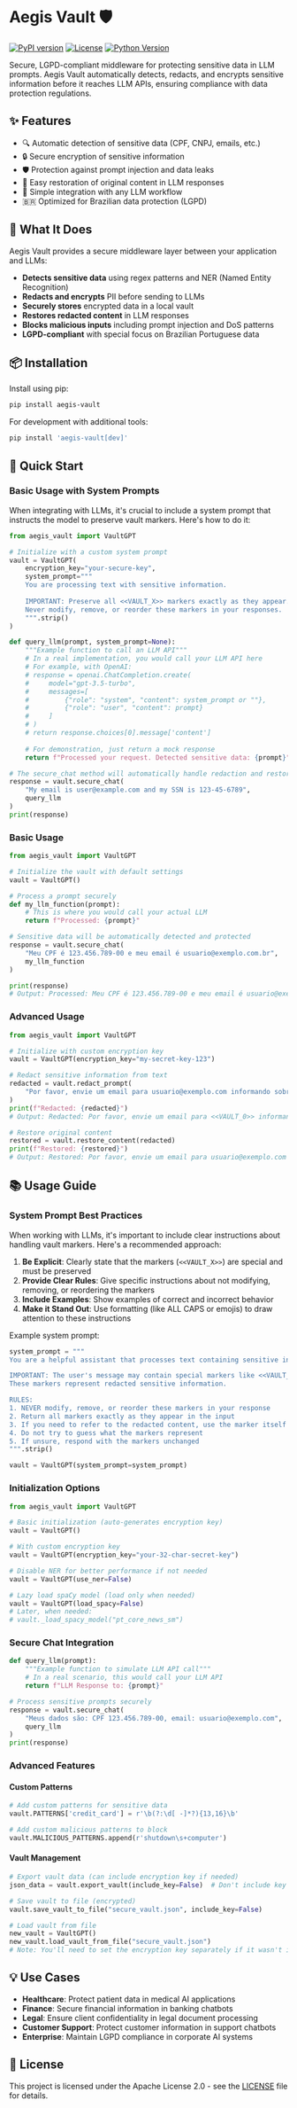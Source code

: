 # Aegis Vault 🛡️

[![PyPI version](https://img.shields.io/pypi/v/aegis-vault.svg)](https://pypi.org/project/aegis-vault/)
[![License](https://img.shields.io/badge/License-Apache_2.0-blue.svg)](https://opensource.org/licenses/Apache-2.0)
[![Python Version](https://img.shields.io/pypi/pyversions/aegis-vault.svg)](https://pypi.org/project/aegis-vault/)

Secure, LGPD-compliant middleware for protecting sensitive data in LLM prompts. Aegis Vault automatically detects, redacts, and encrypts sensitive information before it reaches LLM APIs, ensuring compliance with data protection regulations.

## ✨ Features

- 🔍 Automatic detection of sensitive data (CPF, CNPJ, emails, etc.)
- 🔒 Secure encryption of sensitive information
- 🛡️ Protection against prompt injection and data leaks
- 🔄 Easy restoration of original content in LLM responses
- 🚀 Simple integration with any LLM workflow
- 🇧🇷 Optimized for Brazilian data protection (LGPD)

## 🔐 What It Does

Aegis Vault provides a secure middleware layer between your application and LLMs:

- **Detects sensitive data** using regex patterns and NER (Named Entity Recognition)
- **Redacts and encrypts** PII before sending to LLMs
- **Securely stores** encrypted data in a local vault
- **Restores redacted content** in LLM responses
- **Blocks malicious inputs** including prompt injection and DoS patterns
- **LGPD-compliant** with special focus on Brazilian Portuguese data

## 📦 Installation

Install using pip:

```bash
pip install aegis-vault
```

For development with additional tools:

```bash
pip install 'aegis-vault[dev]'
```

## 🚀 Quick Start

### Basic Usage with System Prompts

When integrating with LLMs, it's crucial to include a system prompt that instructs the model to preserve vault markers. Here's how to do it:

```python
from aegis_vault import VaultGPT

# Initialize with a custom system prompt
vault = VaultGPT(
    encryption_key="your-secure-key",
    system_prompt="""
    You are processing text with sensitive information.
    
    IMPORTANT: Preserve all <<VAULT_X>> markers exactly as they appear.
    Never modify, remove, or reorder these markers in your responses.
    """.strip()
)

def query_llm(prompt, system_prompt=None):
    """Example function to call an LLM API"""
    # In a real implementation, you would call your LLM API here
    # For example, with OpenAI:
    # response = openai.ChatCompletion.create(
    #     model="gpt-3.5-turbo",
    #     messages=[
    #         {"role": "system", "content": system_prompt or ""},
    #         {"role": "user", "content": prompt}
    #     ]
    # )
    # return response.choices[0].message['content']
    
    # For demonstration, just return a mock response
    return f"Processed your request. Detected sensitive data: {prompt}"

# The secure_chat method will automatically handle redaction and restoration
response = vault.secure_chat(
    "My email is user@example.com and my SSN is 123-45-6789",
    query_llm
)
print(response)
```

### Basic Usage

```python
from aegis_vault import VaultGPT

# Initialize the vault with default settings
vault = VaultGPT()

# Process a prompt securely
def my_llm_function(prompt):
    # This is where you would call your actual LLM
    return f"Processed: {prompt}"

# Sensitive data will be automatically detected and protected
response = vault.secure_chat(
    "Meu CPF é 123.456.789-00 e meu email é usuario@exemplo.com.br",
    my_llm_function
)

print(response)
# Output: Processed: Meu CPF é 123.456.789-00 e meu email é usuario@exemplo.com.br
```

### Advanced Usage

```python
from aegis_vault import VaultGPT

# Initialize with custom encryption key
vault = VaultGPT(encryption_key="my-secret-key-123")

# Redact sensitive information from text
redacted = vault.redact_prompt(
    "Por favor, envie um email para usuario@exemplo.com informando sobre o CPF 123.456.789-00"
)
print(f"Redacted: {redacted}")
# Output: Redacted: Por favor, envie um email para <<VAULT_0>> informando sobre o CPF <<VAULT_1>>

# Restore original content
restored = vault.restore_content(redacted)
print(f"Restored: {restored}")
# Output: Restored: Por favor, envie um email para usuario@exemplo.com informando sobre o CPF 123.456.789-00
```

## 📚 Usage Guide

### System Prompt Best Practices

When working with LLMs, it's important to include clear instructions about handling vault markers. Here's a recommended approach:

1. **Be Explicit**: Clearly state that the markers (`<<VAULT_X>>`) are special and must be preserved
2. **Provide Clear Rules**: Give specific instructions about not modifying, removing, or reordering the markers
3. **Include Examples**: Show examples of correct and incorrect behavior
4. **Make it Stand Out**: Use formatting (like ALL CAPS or emojis) to draw attention to these instructions

Example system prompt:

```python
system_prompt = """
You are a helpful assistant that processes text containing sensitive information.

IMPORTANT: The user's message may contain special markers like <<VAULT_0>>, <<VAULT_1>>, etc.
These markers represent redacted sensitive information.

RULES:
1. NEVER modify, remove, or reorder these markers in your response
2. Return all markers exactly as they appear in the input
3. If you need to refer to the redacted content, use the marker itself
4. Do not try to guess what the markers represent
5. If unsure, respond with the markers unchanged
""".strip()

vault = VaultGPT(system_prompt=system_prompt)
```

### Initialization Options

```python
from aegis_vault import VaultGPT

# Basic initialization (auto-generates encryption key)
vault = VaultGPT()

# With custom encryption key
vault = VaultGPT(encryption_key="your-32-char-secret-key")

# Disable NER for better performance if not needed
vault = VaultGPT(use_ner=False)

# Lazy load spaCy model (load only when needed)
vault = VaultGPT(load_spacy=False)
# Later, when needed:
# vault._load_spacy_model("pt_core_news_sm")
```

### Secure Chat Integration

```python
def query_llm(prompt):
    """Example function to simulate LLM API call"""
    # In a real scenario, this would call your LLM API
    return f"LLM Response to: {prompt}"

# Process sensitive prompts securely
response = vault.secure_chat(
    "Meus dados são: CPF 123.456.789-00, email: usuario@exemplo.com",
    query_llm
)
print(response)
```

### Advanced Features

#### Custom Patterns

```python
# Add custom patterns for sensitive data
vault.PATTERNS['credit_card'] = r'\b(?:\d[ -]*?){13,16}\b'

# Add custom malicious patterns to block
vault.MALICIOUS_PATTERNS.append(r'shutdown\s+computer')
```

#### Vault Management

```python
# Export vault data (can include encryption key if needed)
json_data = vault.export_vault(include_key=False)  # Don't include key in exports by default

# Save vault to file (encrypted)
vault.save_vault_to_file("secure_vault.json", include_key=False)

# Load vault from file
new_vault = VaultGPT()
new_vault.load_vault_from_file("secure_vault.json")
# Note: You'll need to set the encryption key separately if it wasn't included
```

## 💡 Use Cases

- **Healthcare**: Protect patient data in medical AI applications
- **Finance**: Secure financial information in banking chatbots
- **Legal**: Ensure client confidentiality in legal document processing
- **Customer Support**: Protect customer information in support chatbots
- **Enterprise**: Maintain LGPD compliance in corporate AI systems


## 📄 License

This project is licensed under the Apache License 2.0 - see the [LICENSE](LICENSE) file for details.
